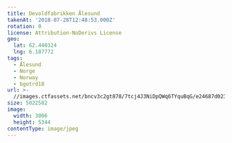 ```yaml
---
title: Devoldfabrikken Ålesund
takenAt: '2018-07-28T12:48:53.000Z'
rotation: 0
license: Attribution-NoDerivs License
geo:
  lat: 62.440324
  lng: 6.187772
tags:
  - Ålesund
  - Norge
  - Norway
  - bgotrd18
url: >-
  //images.ctfassets.net/bncv3c2gt878/7tcj4J3NiDpQWq6TYquBqG/e24687d023d324ab7c198083f4fd9538/devoldfabrikken-lesund_28923085937_o
size: 5022582
image:
  width: 3006
  height: 5344
contentType: image/jpeg
---
```


